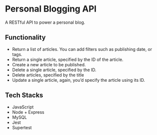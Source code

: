 # Personal Blogging API
A RESTful API to power a personal blog.
<br />

## Functionality
* Return a list of articles. You can add filters such as publishing date, or tags.
* Return a single article, specified by the ID of the article.
* Create a new article to be published.
* Delete a single article, specified by the ID.
* Delete articles, specified by the title
* Update a single article, again, you’d specify the article using its ID.

## Tech Stacks
* JavaScript
* Node + Express
* MySQL
* Jest
* Supertest
